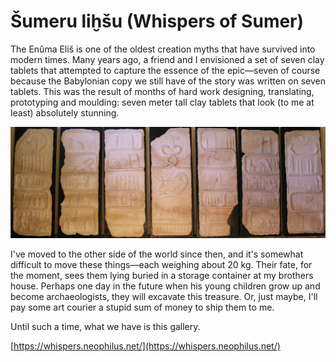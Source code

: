 # Šumeru liḫšu (Whispers of Sumer)

The Enûma Eliš is one of the oldest creation myths that have survived into modern times.
Many years ago, a friend and I envisioned a set of seven clay tablets that attempted to capture the essence of the epic&mdash;seven of course because the Babylonian copy we still have of the story was written on seven tablets.
This was the result of months of hard work designing, translating, prototyping and moulding: seven meter tall clay tablets that look (to me at least) absolutely stunning.

![The Epic of Creation](dist/images/00.jpg)

I've moved to the other side of the world since then, and it's somewhat difficult to move these things&mdash;each weighing about 20 kg.
Their fate, for the moment, sees them lying buried in a storage container at my brothers house.
Perhaps one day in the future when his young children grow up and become archaeologists, they will excavate this treasure.
Or, just maybe, I'll pay some art courier a stupid sum of money to ship them to me.

Until such a time, what we have is this gallery.

[https://whispers.neophilus.net/](https://whispers.neophilus.net/)
